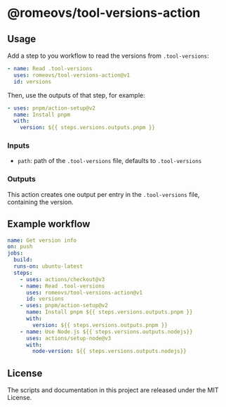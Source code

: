 # @romeovs/tool-versions-action

## Usage

Add a step to you workflow to read the versions from `.tool-versions`:

```yaml
- name: Read .tool-versions
  uses: romeovs/tool-versions-action@v1
  id: versions
```

Then, use the outputs of that step, for example:

```yaml
- uses: pnpm/action-setup@v2
  name: Install pnpm
  with:
    version: ${{ steps.versions.outputs.pnpm }}
```

### Inputs

- `path`: path of the `.tool-versions` file, defaults to `.tool-versions`

### Outputs

This action creates one output per entry in the `.tool-versions` file, containing
the version.

## Example workflow

```yaml
name: Get version info
on: push
jobs:
  build:
  runs-on: ubuntu-latest
  steps:
    - uses: actions/checkout@v3
    - name: Read .tool-versions
      uses: romeovs/tool-versions-action@v1
      id: versions
    - uses: pnpm/action-setup@v2
      name: Install pnpm ${{ steps.versions.outputs.pnpm }}
      with:
        version: ${{ steps.versions.outputs.pnpm }}
    - name: Use Node.js ${{ steps.versions.outputs.nodejs}}
      uses: actions/setup-node@v3
      with:
        node-version: ${{ steps.versions.outputs.nodejs}}
```

## License

The scripts and documentation in this project are released under the MIT License.
